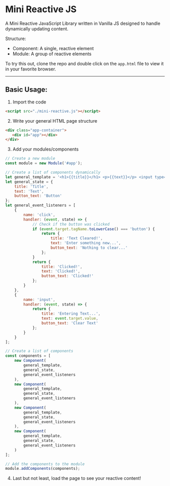 # Mini Reactive JS

A Mini Reactive JavaScript Library written in Vanilla JS designed to handle dynamically updating content.

Structure:
- Component: A single, reactive element
- Module: A group of reactive elements

To try this out, clone the repo and double click on the `app.html` file to view it in your favorite browser. 

---

## Basic Usage:

1. Import the code

```html
<script src="./mini-reactive.js"></script>
```

2. Write your general HTML page structure

```html
<div class="app-container">
   <div id="app"></div>
</div>
```

3. Add your modules/components

```js
// Create a new module
const module = new Module('#app');

// Create a list of components dynamically
let general_template = '<h1>{{title}}</h1> <p>{{text}}</p> <input type="text" placeholder="Enter Text..."> <button>{{button_text}}</button>';
let general_state = {
	title: 'Title',
	text: 'Text',
	button_text: 'Button'
};
let general_event_listeners = [
	{
		name: 'click',
		handler: (event, state) => {
			// Check if the button was clicked
			if (event.target.tagName.toLowerCase() === 'button') {
				return {
					title: 'Text Cleared!',
					text: 'Enter something new...',
					button_text: 'Nothing to clear...'
				};
			}
			return {
				title: 'Clicked!',
				text: 'Clicked!',
				button_text: 'Clicked!'
			};
		}
	},
	{
		name: 'input',
		handler: (event, state) => {
			return {
				title: 'Entering Text...',
				text: event.target.value,
				button_text: 'Clear Text'
			};
		}
	}
];

// Create a list of components
const components = [
	new Component(
		general_template,
		general_state,
		general_event_listeners
	),
	new Component(
		general_template,
		general_state,
		general_event_listeners
	),
	new Component(
		general_template,
		general_state,
		general_event_listeners
	),
	new Component(
		general_template,
		general_state,
		general_event_listeners
	)
];

// Add the components to the module
module.addComponents(components);
```

4. Last but not least, load the page to see your reactive content! 
